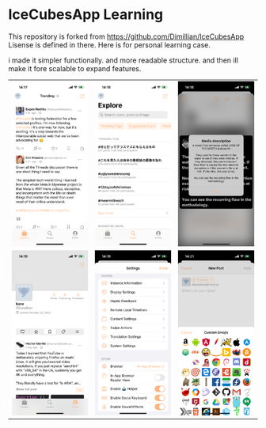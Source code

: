 # IceCubesApp Learning

This repository is forked from https://github.com/Dimillian/IceCubesApp
Lisense is defined in there.
Here is for personal learning case.

i made it simpler functionally. and more readable structure.
and then ill make it fore scalable to expand features.

|      |      |      |
|:----:|:----:|:----:|
| ![1](./Images/1.png) | ![2](./Images/2.png) | ![3](./Images/3.png) |
| ![4](./Images/4.png) | ![5](./Images/5.png) | ![6](./Images/6.png) |